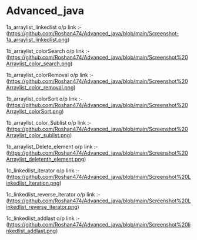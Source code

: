 # Advanced_java

1a_arraylist_linkedlist o/p link :-(https://github.com/Roshan474/Advanced_java/blob/main/Screenshot-1a_arraylist_linkedlist.png)

1b_arraylist_colorSearch o/p link :-(https://github.com/Roshan474/Advanced_java/blob/main/Screenshot%20Arraylist_color_search.png)

1b_arraylist_colorRemoval o/p link :-(https://github.com/Roshan474/Advanced_java/blob/main/Screenshot%20Arraylist_color_removal.png)

1b_arraylist_colorSort o/p link :-(https://github.com/Roshan474/Advanced_java/blob/main/Screenshot%20Arraylist_colorSort.png)

1b_arraylist_color_Sublist o/p link :-(https://github.com/Roshan474/Advanced_java/blob/main/Screenshot%20Arraylist_color_sublist.png)

1b_arraylist_Delete_element o/p link :-(https://github.com/Roshan474/Advanced_java/blob/main/Screenshot%20Arraylist_deletenth_element.png)

1c_linkedlist_iterator o/p link :-(https://github.com/Roshan474/Advanced_java/blob/main/Screenshot%20Linkedlist_Iteration.png)

1c_linkedlist_reverse_iterator o/p link :-(https://github.com/Roshan474/Advanced_java/blob/main/Screenshot%20Linkedlist_reverse_iterator.png)

1c_linkedlist_addlast o/p link :-(https://github.com/Roshan474/Advanced_java/blob/main/Screenshot%20linkedlist_addlast.png)





